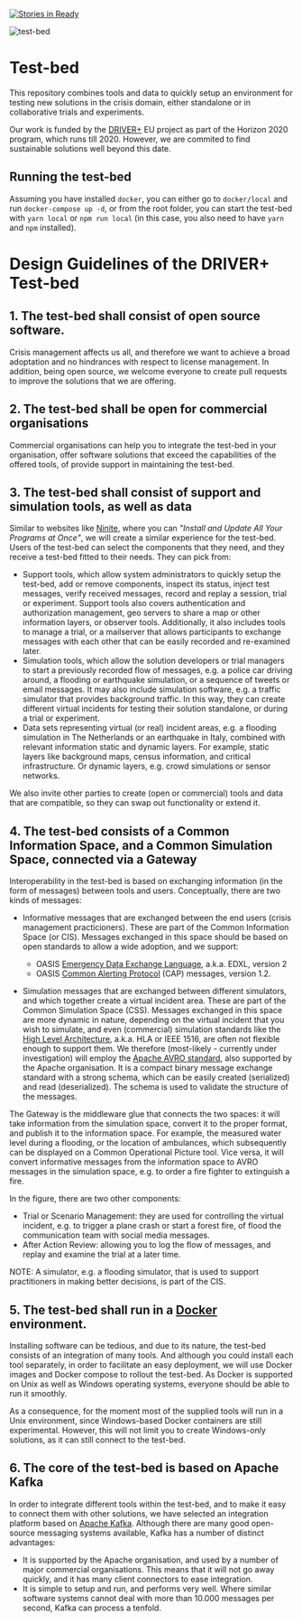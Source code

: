 [![Stories in Ready](https://badge.waffle.io/DRIVER-EU/WP923-test-bed.png?label=ready&title=Ready)](http://waffle.io/DRIVER-EU/test-bed)

![test-bed](https://raw.githubusercontent.com/DRIVER-EU/test-bed/master/img/Common%20Information%20and%20Simulation%20Space.gif)

# Test-bed
This repository combines tools and data to quickly setup an environment for testing new solutions in the crisis domain, either standalone or in collaborative trials and experiments.

Our work is funded by the [DRIVER+](http://driver-project.eu) EU project as part of the Horizon 2020 program, which runs till 2020. However, we are commited to find sustainable solutions well beyond this date.

## Running the test-bed

Assuming you have installed `docker`, you can either go to `docker/local` and run `docker-compose up -d`, or from the root folder, you can start the test-bed with `yarn local` or `npm run local` (in this case, you also need to have `yarn` and `npm` installed).

# Design Guidelines of the DRIVER+ Test-bed

## 1. The test-bed shall consist of open source software.
Crisis management affects us all, and therefore we want to achieve a broad adoptation and no hindrances with respect to license management. In addition, being open source, we welcome everyone to create pull requests to improve the solutions that we are offering.

## 2. The test-bed shall be open for commercial organisations
Commercial organisations can help you to integrate the test-bed in your organisation, offer software solutions that exceed the capabilities of the offered tools, of provide support in maintaining the test-bed.

## 3. The test-bed shall consist of support and simulation tools, as well as data
Similar to websites like [Ninite](https://ninite.com/), where you can *"Install and Update All Your Programs at Once"*, we will create a similar experience for the test-bed. Users of the test-bed can select the components that they need, and they receive a test-bed fitted to their needs. They can pick from:

- Support tools, which allow system administrators to quickly setup the test-bed, add or remove components, inspect its status, inject test messages, verify received messages, record and replay a session, trial or experiment. Support tools also covers authentication and authorization management, geo servers to share a map or other information layers, or observer tools. Additionally, it also includes tools to manage a trial, or a mailserver that allows participants to exchange messages with each other that can be easily recorded and re-examined later.
- Simulation tools, which allow the solution developers or trial managers to start a previously recorded flow of messages, e.g. a police car driving around, a flooding or earthquake simulation, or a sequence of tweets or email messages. It may also include simulation software, e.g. a traffic simulator that provides background traffic. In this way, they can create different virtual incidents for testing their solution standalone, or during a trial or experiment.
- Data sets representing virtual (or real) incident areas, e.g. a flooding simulation in The Netherlands or an earthquake in Italy, combined with relevant information static and dynamic layers. For example, static layers like background maps, census information, and critical infrastructure. Or dynamic layers, e.g. crowd simulations or sensor networks.

We also invite other parties to create (open or commercial) tools and data that are compatible, so they can swap out functionality or extend it.

## 4. The test-bed consists of a Common Information Space, and a Common Simulation Space, connected via a Gateway
Interoperability in the test-bed is based on exchanging information (in the form of messages) between tools and users. Conceptually, there are two kinds of messages:

- Informative messages that are exchanged between the end users (crisis management practicioners). These are part of the Common Information Space (or CIS). Messages exchanged in this space should be based on open standards to allow a wide adoption, and we support:
  - OASIS [Emergency Data Exchange Language](http://docs.oasis-open.org/emergency/edxl-de/v2.0/edxl-de-v2.0.html), a.k.a. EDXL, version 2
  - OASIS [Common Alerting Protocol](http://docs.oasis-open.org/emergency/cap/v1.2/CAP-v1.2-os.html) (CAP) messages, version 1.2.

- Simulation messages that are exchanged between different simulators, and which together create a virtual incident area. These are part of the Common Simulation Space (CSS). Messages exchanged in this space are more dynamic in nature, depending on the virtual incident that you wish to simulate, and even (commercial) simulation standards like the [High Level Architecture](https://en.wikipedia.org/wiki/High-level_architecture), a.k.a. HLA or IEEE 1516, are often not flexible enough to support them.
We therefore (most-likely - currently under investigation) will employ the [Apache AVRO standard](https://avro.apache.org/docs/1.8.1/spec.html), also supported by the Apache organisation. It is a compact binary message exchange standard with a strong schema, which can be easily created (serialized) and read (deserialized). The schema is used to validate the structure of the messages.

The Gateway is the middleware glue that connects the two spaces: it will take information from the simulation space, convert it to the proper format, and publish it to the information space. For example, the measured water level during a flooding, or the location of ambulances, which subsequently can be displayed on a Common Operational Picture tool. Vice versa, it will convert informative messages from the information space to AVRO messages in the simulation space, e.g. to order a fire fighter to extinguish a fire.

In the figure, there are two other components:
- Trial or Scenario Management: they are used for controlling the virtual incident, e.g. to trigger a plane crash or start a forest fire, of flood the communication team with social media messages.
- After Action Review: allowing you to log the flow of messages, and replay and examine the trial at a later time.

NOTE: A simulator, e.g. a flooding simulator, that is used to support practitioners in making better decisions, is part of the CIS.

## 5. The test-bed shall run in a [Docker](docker.com) environment.
Installing software can be tedious, and due to its nature, the test-bed consists of an integration of many tools. And although you could install each tool separately, in order to facilitate an easy deployment, we will use Docker images and Docker compose to rollout the test-bed. As Docker is supported on Unix as well as Windows operating systems, everyone should be able to run it smoothly.

As a consequence, for the moment most of the supplied tools will run in a Unix environment, since Windows-based Docker containers are still experimental. However, this will not limit you to create Windows-only solutions, as it can still connect to the test-bed.

## 6. The core of the test-bed is based on Apache Kafka
In order to integrate different tools within the test-bed, and to make it easy to connect them with other solutions, we have selected an integration platform based on [Apache Kafka](https://kafka.apache.org). Although there are many good open-source messaging systems available, Kafka has a number of distinct advantages:
- It is supported by the Apache organisation, and used by a number of major commercial organisations. This means that it will not go away quickly, and it has many client connectors to ease integration.
- It is simple to setup and run, and performs very well. Where similar software systems cannot deal with more than 10.000 messages per second, Kafka can process a tenfold.



